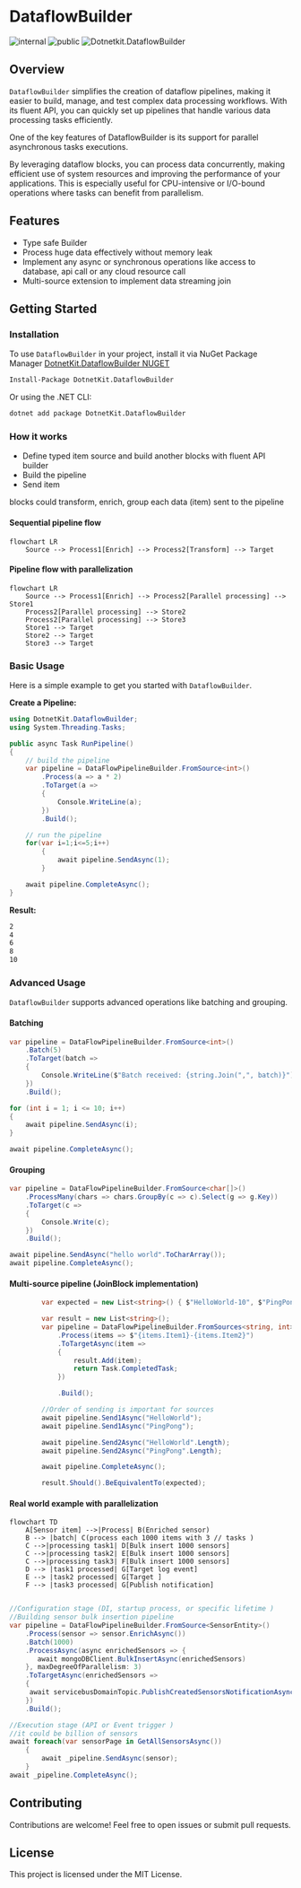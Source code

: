 # DataflowBuilder

![internal](https://github.com/dotnetkit/dataflowbuilder/actions/workflows/publish-internal.yml/badge.svg)
![public](https://github.com/dotnetkit/dataflowbuilder/actions/workflows/publish-public.yml/badge.svg)
![Dotnetkit.DataflowBuilder](https://img.shields.io/nuget/v/Dotnetkit.DataflowBuilder)

## Overview

`DataflowBuilder` simplifies the creation of dataflow pipelines, making it easier to build, manage, and test complex data processing workflows. With its fluent API, you can quickly set up pipelines that handle various data processing tasks efficiently.

One of the key features of DataflowBuilder is its support for parallel asynchronous tasks executions.

By leveraging dataflow blocks, you can process data concurrently, making efficient use of system resources and improving the performance of your applications.
This is especially useful for CPU-intensive or I/O-bound operations where tasks can benefit from parallelism.

## Features 

- Type safe Builder
- Process huge data effectively without memory leak
- Implement any async or synchronous operations like access to database, api call or any cloud resource call
- Multi-source extension to implement data streaming join

## Getting Started

### Installation

To use `DataflowBuilder` in your project, install it via NuGet Package Manager
[DotnetKit.DataflowBuilder NUGET](https://www.nuget.org/packages/DotnetKit.DataflowBuilder)

```bash
Install-Package DotnetKit.DataflowBuilder
```

Or using the .NET CLI:

```bash
dotnet add package DotnetKit.DataflowBuilder
```

### How it works

- Define typed item source and build another blocks with fluent API builder
- Build the pipeline
- Send item

blocks could transform, enrich, group each data (item) sent to the pipeline

#### Sequential pipeline flow

```mermaid
flowchart LR
    Source --> Process1[Enrich] --> Process2[Transform] --> Target
```

#### Pipeline flow with parallelization

```mermaid
flowchart LR
    Source --> Process1[Enrich] --> Process2[Parallel processing] --> Store1
    Process2[Parallel processing] --> Store2
    Process2[Parallel processing] --> Store3
    Store1 --> Target
    Store2 --> Target
    Store3 --> Target
```

### Basic Usage

Here is a simple example to get you started with `DataflowBuilder`.

**Create a Pipeline:**

```csharp
using DotnetKit.DataflowBuilder;
using System.Threading.Tasks;

public async Task RunPipeline()
{
    // build the pipeline
    var pipeline = DataFlowPipelineBuilder.FromSource<int>()
        .Process(a => a * 2)
        .ToTarget(a =>
        {
            Console.WriteLine(a);
        })
        .Build();

    // run the pipeline
    for(var i=1;i<=5;i++)
        {
            await pipeline.SendAsync(1);
        }

    await pipeline.CompleteAsync();
}

```

**Result:**

```bash
2
4
6
8
10
```

### Advanced Usage

`DataflowBuilder` supports advanced operations like batching and grouping.

#### Batching

```csharp
var pipeline = DataFlowPipelineBuilder.FromSource<int>()
    .Batch(5)
    .ToTarget(batch =>
    {
        Console.WriteLine($"Batch received: {string.Join(",", batch)}");
    })
    .Build();

for (int i = 1; i <= 10; i++)
{
    await pipeline.SendAsync(i);
}

await pipeline.CompleteAsync();
```

#### Grouping

```csharp
var pipeline = DataFlowPipelineBuilder.FromSource<char[]>()
    .ProcessMany(chars => chars.GroupBy(c => c).Select(g => g.Key))
    .ToTarget(c =>
    {
        Console.Write(c);
    })
    .Build();

await pipeline.SendAsync("hello world".ToCharArray());
await pipeline.CompleteAsync();
```

#### Multi-source pipeline (JoinBlock implementation)

```csharp
        var expected = new List<string>() { $"HelloWorld-10", $"PingPong-8" };

        var result = new List<string>();
        var pipeline = DataFlowPipelineBuilder.FromSources<string, int>()
            .Process(items => $"{items.Item1}-{items.Item2}")
            .ToTargetAsync(item =>
            {
                result.Add(item);
                return Task.CompletedTask;
            })

            .Build();

        //Order of sending is important for sources 
        await pipeline.Send1Async("HelloWorld");
        await pipeline.Send1Async("PingPong");

        await pipeline.Send2Async("HelloWorld".Length);
        await pipeline.Send2Async("PingPong".Length);

        await pipeline.CompleteAsync();

        result.Should().BeEquivalentTo(expected);
```

#### Real world example with parallelization

```mermaid
flowchart TD
    A[Sensor item] -->|Process| B(Enriched sensor)
    B --> |batch| C(process each 1000 items with 3 // tasks )
    C -->|processing task1| D[Bulk insert 1000 sensors]
    C -->|processing task2| E[Bulk insert 1000 sensors]
    C -->|processing task3| F[Bulk insert 1000 sensors]
    D --> |task1 processed| G[Target log event]
    E --> |task2 processed| G[Target ]
    F --> |task3 processed| G[Publish notification]
```

```csharp

//Configuration stage (DI, startup process, or specific lifetime )
//Building sensor bulk insertion pipeline
var pipeline = DataFlowPipelineBuilder.FromSource<SensorEntity>()
    .Process(sensor => sensor.EnrichAsync())
    .Batch(1000)
    .ProcessAsync(async enrichedSensors => {
       await mongoDBClient.BulkInsertAsync(enrichedSensors)
    }, maxDegreeOfParallelism: 3)
    .ToTargetAsync(enrichedSensors =>
    {
     await servicebusDomainTopic.PublishCreatedSensorsNotificationAsync();
    })
    .Build();

//Execution stage (API or Event trigger )
//it could be billion of sensors
await foreach(var sensorPage in GetAllSensorsAsync())
    {
        await _pipeline.SendAsync(sensor);
    }
await _pipeline.CompleteAsync();
```

## Contributing

Contributions are welcome! Feel free to open issues or submit pull requests.

## License

This project is licensed under the MIT License.
